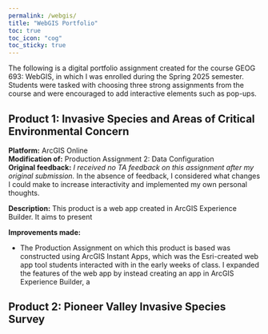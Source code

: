 ```yaml
---
permalink: /webgis/
title: "WebGIS Portfolio"
toc: true
toc_icon: "cog"
toc_sticky: true
---
```


The following is a digital portfolio assignment created for the course GEOG 693: WebGIS, in which I was enrolled during the Spring 2025 semester. Students were tasked with choosing three strong assignments from the course and were encouraged to add interactive elements such as pop-ups.

## Product 1: Invasive Species and Areas of Critical Environmental Concern

<b>Platform:</b> ArcGIS Online  
<b>Modification of:</b> Production Assignment 2: Data Configuration  
<b>Original feedback:</b> *I received no TA feedback on this assignment after my original submission.* In the absence of feedback, I considered what changes I could make to increase interactivity and implemented my own personal thoughts.

<b>Description:</b> This product is a web app created in ArcGIS Experience Builder. It aims to present 

<b>Improvements made:</b>  
* The Production Assignment on which this product is based was constructed using ArcGIS Instant Apps, which was the Esri-created web app tool students interacted with in the early weeks of class. I expanded the features of the web app by instead creating an app in ArcGIS Experience Builder, a 


## Product 2: Pioneer Valley Invasive Species Survey



